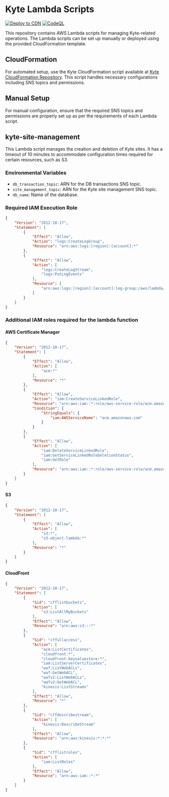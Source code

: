 # Kyte Lambda Scripts

[![Deploy to CDN](https://github.com/keyqcloud/kyte-lambda-site-management/actions/workflows/main.yml/badge.svg)](https://github.com/keyqcloud/kyte-lambda-site-management/actions/workflows/main.yml) [![CodeQL](https://github.com/keyqcloud/kyte-lambda-site-management/actions/workflows/codeql-analysis.yml/badge.svg)](https://github.com/keyqcloud/kyte-lambda-site-management/actions/workflows/codeql-analysis.yml)

This repository contains AWS Lambda scripts for managing Kyte-related operations. The Lambda scripts can be set up manually or deployed using the provided CloudFormation template.

## CloudFormation

For automated setup, use the Kyte CloudFormation script available at [Kyte CloudFormation Repository](https://github.com/keyqcloud/kyte-cloudformation). This script handles necessary configurations including SNS topics and permissions.

## Manual Setup

For manual configuration, ensure that the required SNS topics and permissions are properly set up as per the requirements of each Lambda script.

## kyte-site-management

This Lambda script manages the creation and deletion of Kyte sites. It has a timeout of 10 minutes to accommodate configuration times required for certain resources, such as S3.

### Environmental Variables

- `db_transaction_topic`: ARN for the DB transactions SNS topic.
- `site_management_topic`: ARN for the Kyte site management SNS topic.
- `db_name`: Name of the database.

### Required IAM Execution Role
```json
{
    "Version": "2012-10-17",
    "Statement": [
        {
            "Effect": "Allow",
            "Action": "logs:CreateLogGroup",
            "Resource": "arn:aws:logs:[region]:[account]:*"
        },
        {
            "Effect": "Allow",
            "Action": [
                "logs:CreateLogStream",
                "logs:PutLogEvents"
            ],
            "Resource": [
                "arn:aws:logs:[region]:[account]:log-group:/aws/lambda/kyte-site-management:*"
            ]
        }
    ]
}
```

### Additional IAM roles required for the lambda function
#### AWS Certificate Manager
```json
{
    "Version": "2012-10-17",
    "Statement": [
        {
            "Effect": "Allow",
            "Action": [
                "acm:*"
            ],
            "Resource": "*"
        },
        {
            "Effect": "Allow",
            "Action": "iam:CreateServiceLinkedRole",
            "Resource": "arn:aws:iam::*:role/aws-service-role/acm.amazonaws.com/AWSServiceRoleForCertificateManager*",
            "Condition": {
                "StringEquals": {
                    "iam:AWSServiceName": "acm.amazonaws.com"
                }
            }
        },
        {
            "Effect": "Allow",
            "Action": [
                "iam:DeleteServiceLinkedRole",
                "iam:GetServiceLinkedRoleDeletionStatus",
                "iam:GetRole"
            ],
            "Resource": "arn:aws:iam::*:role/aws-service-role/acm.amazonaws.com/AWSServiceRoleForCertificateManager*"
        }
    ]
}
```

#### S3
```json
{
    "Version": "2012-10-17",
    "Statement": [
        {
            "Effect": "Allow",
            "Action": [
                "s3:*",
                "s3-object-lambda:*"
            ],
            "Resource": "*"
        }
    ]
}
```

#### CloudFront
```json
{
    "Version": "2012-10-17",
    "Statement": [
        {
            "Sid": "cfflistbuckets",
            "Action": [
                "s3:ListAllMyBuckets"
            ],
            "Effect": "Allow",
            "Resource": "arn:aws:s3:::*"
        },
        {
            "Sid": "cffullaccess",
            "Action": [
                "acm:ListCertificates",
                "cloudfront:*",
                "cloudfront-keyvaluestore:*",
                "iam:ListServerCertificates",
                "waf:ListWebACLs",
                "waf:GetWebACL",
                "wafv2:ListWebACLs",
                "wafv2:GetWebACL",
                "kinesis:ListStreams"
            ],
            "Effect": "Allow",
            "Resource": "*"
        },
        {
            "Sid": "cffdescribestream",
            "Action": [
                "kinesis:DescribeStream"
            ],
            "Effect": "Allow",
            "Resource": "arn:aws:kinesis:*:*:*"
        },
        {
            "Sid": "cfflistroles",
            "Action": [
                "iam:ListRoles"
            ],
            "Effect": "Allow",
            "Resource": "arn:aws:iam::*:*"
        }
    ]
}
```
